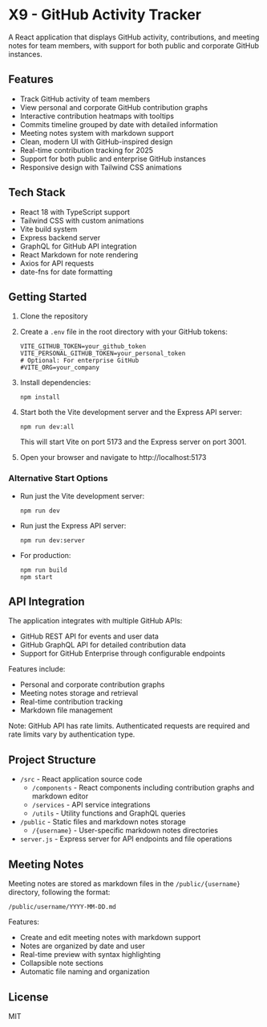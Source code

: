 # X9 - GitHub Activity Tracker

A React application that displays GitHub activity, contributions, and meeting notes for team members, with support for both public and corporate GitHub instances.

## Features

- Track GitHub activity of team members
- View personal and corporate GitHub contribution graphs
- Interactive contribution heatmaps with tooltips
- Commits timeline grouped by date with detailed information
- Meeting notes system with markdown support
- Clean, modern UI with GitHub-inspired design
- Real-time contribution tracking for 2025
- Support for both public and enterprise GitHub instances
- Responsive design with Tailwind CSS animations

## Tech Stack

- React 18 with TypeScript support
- Tailwind CSS with custom animations
- Vite build system
- Express backend server
- GraphQL for GitHub API integration
- React Markdown for note rendering
- Axios for API requests
- date-fns for date formatting

## Getting Started

1. Clone the repository

2. Create a `.env` file in the root directory with your GitHub tokens:
   ```
   VITE_GITHUB_TOKEN=your_github_token
   VITE_PERSONAL_GITHUB_TOKEN=your_personal_token
   # Optional: For enterprise GitHub
   #VITE_ORG=your_company
   ```

3. Install dependencies:
   ```
   npm install
   ```

4. Start both the Vite development server and the Express API server:
   ```
   npm run dev:all
   ```
   This will start Vite on port 5173 and the Express server on port 3001.

5. Open your browser and navigate to http://localhost:5173

### Alternative Start Options

- Run just the Vite development server:
  ```
  npm run dev
  ```

- Run just the Express API server:
  ```
  npm run dev:server
  ```

- For production:
  ```
  npm run build
  npm start
  ```

## API Integration

The application integrates with multiple GitHub APIs:

- GitHub REST API for events and user data
- GitHub GraphQL API for detailed contribution data
- Support for GitHub Enterprise through configurable endpoints

Features include:
- Personal and corporate contribution graphs
- Meeting notes storage and retrieval
- Real-time contribution tracking
- Markdown file management

Note: GitHub API has rate limits. Authenticated requests are required and rate limits vary by authentication type.

## Project Structure

- `/src` - React application source code
  - `/components` - React components including contribution graphs and markdown editor
  - `/services` - API service integrations
  - `/utils` - Utility functions and GraphQL queries
- `/public` - Static files and markdown notes storage
  - `/{username}` - User-specific markdown notes directories
- `server.js` - Express server for API endpoints and file operations

## Meeting Notes

Meeting notes are stored as markdown files in the `/public/{username}` directory, following the format:
```
/public/username/YYYY-MM-DD.md
```

Features:
- Create and edit meeting notes with markdown support
- Notes are organized by date and user
- Real-time preview with syntax highlighting
- Collapsible note sections
- Automatic file naming and organization

## License

MIT

